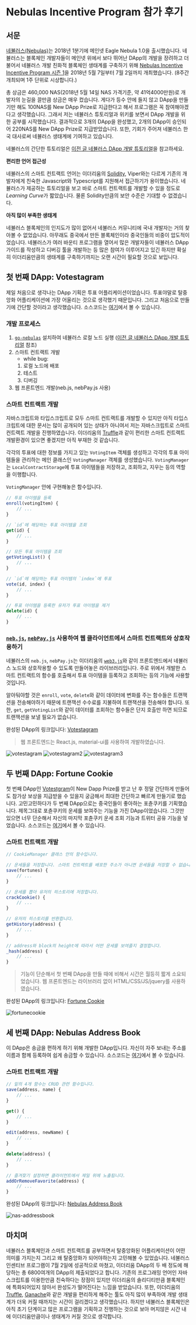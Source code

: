 # Nebulas Incentive Program 참가 후기

## 서문

[네뷸러스(Nebulas)](https://nebulas.io/kr)는 2018년 1분기에 메인넷 Eagle Nebula 1.0을 출시했습니다. 네뷸러스는 블록체인 개발자들이 메인넷 위에서 보다 뛰어난 DApp의 개발을 장려하고 더불어서 네뷸러스 개발 친화적 블록체인 생태계를 구축하기 위해 [Nebulas Incentive Incentive Program 시즌 1](https://nebulas.io/incentive.html)을 2018년 5월 7일부터 7월 2일까지 개최했습니다. (8주간 개최되며 1주 단위로 시상합니다.)

총 상금은 460,000 NAS(2018년 5월 14일 NAS 가격기준, 약 41억4000만원)로 개발자의 눈길을 끌만큼 상금은 매우 컸습니다. 게다가 등수 안에 들지 않고 DApp을 만들기만 해도 100NAS를 New DApp Prize로 지급한다고 해서 프로그램은 꼭 참여해야겠다고 생각했습니다. 그래서 저는 네뷸러스 튜토리얼과 위키를 보면서 DApp 개발을 위한 공부를 시작했습니다. 결과적으로 3개의 DApp을 완성했고, 2개의 DApp이 승인되어 220NAS를 New DApp Prize로 지급받았습니다. 또한, 기회가 주어져 네뷸러스 한국 대사로써 네뷸러스 생태계에 기여하고 있습니다.

네뷸러스의 간단한 튜토리얼은 [이전 글 네뷸러스 DApp 개발 튜토리얼]()을 참고하세요.

**편리한 언어 접근성**

네뷸러스의 스마트 컨트랙트 언어는 이더리움의 [Solidity](http://solidity.readthedocs.io/en/v0.4.24/), Viper와는 다르게 기존의 개발자에게 친숙한 Javascript와 Typescript를 지원해서 접근하기가 용이했습니다. 네뷸러스가 제공하는 튜토리얼을 보고 바로 스마트 컨트랙트를 개발할 수 있을 정도로 *Learning Curve*가 짧았습니다. 물론 Solidity만큼의 보안 수준은 기대할 수 없겠습니다.

**아직 많이 부족한 생태계**

네뷸러스 블록체인의 인지도가 많이 없어서 네뷸러스 커뮤니티에 국내 개발자는 거의 찾아볼 수 없었습니다. 아무래도 중국에서 만든 블록체인이라 중국인들의 비중이 압도적이었습니다. 네뷸러스가 여러 바운티 프로그램을 열어서 많은 개발자들이 네뷸러스 DApp 가이드를 작성하고 디버깅 툴을 개발하는 등 많은 참여가 이루어지고 있긴 하지만 확실히 이더리움만큼의 생태계를 구축하기까지는 오랜 시간이 필요할 것으로 보입니다.

## 첫 번째 DApp: Votestagram

제일 처음으로 생각나는 DApp 기획은 투표 어플리케이션이었습니다. 투표야말로 탈중앙화 어플리케이션에 가장 어울리는 것으로 생각했기 때문입니다. 그리고 처음으로 만들기에 간단할 것이라고 생각했습니다. 소스코드는 [여기](https://github.com/JonJee/nebulas-voting)에서 볼 수 있습니다.

### 개발 프로세스

1. [`go-nebulas`](https://github.com/nebulasio/go-nebulas) 설치하여 네뷸러스 로컬 노드 실행 ([이전 글 네뷸러스 DApp 개발 튜토리얼]() 참조)
2. 스마트 컨트랙트 개발
    * while bug:
    1. 로컬 노드에 배포
    2. 테스트
    3. 디버깅
3. 웹 프론트엔드 개발(neb.js, nebPay.js 사용)

### 스마트 컨트랙트 개발

자바스크립트와 타입스크립트로 모두 스마트 컨트랙트를 개발할 수 있지만 아직 타입스크립트에 대한 문서는 많이 공개되어 있는 상태가 아니여서 저는 자바스크립트로 스마트 컨트랙트 개발을 진행하였습니다. 이더리움의 [Truffle](https://truffleframework.com/)과 같이 편리한 스마트 컨트랙트 개발환경이 있으면 좋겠지만 아직 부재한 것 같습니다.

각각의 투표에 대한 정보를 가지고 있는 `VotingItem` 객체를 생성하고 각각의 투표 아이템들을 관리하는 메인 클래스인 `VotingManager` 객체를 생성했습니다. `VotingManager`는 `LocalContractStorage`에 투표 아이템들을 저장하고, 조회하고, 지우는 등의 역할을 이행합니다.

`VotingManager` 안에 구현해놓은 함수입니다.

```js
// 투표 아이템을 등록
enroll(votingItem) {
    // ...
}

// `id`에 해당하는 투표 아이템을 조회
get(id) {
    // ...
}

// 모든 투표 아이템을 조회
getVotingList() {
    // ...
}

// `id`에 해당하는 투표 아이템의 `index`에 투표
vote(id, index) {
    // ...
}

// 투표 아이템을 등록한 유저가 투표 아이템을 제거
delete(id) {
    // ...
}
```

### [`neb.js`](https://github.com/nebulasio/neb.js), [`nebPay.js`](https://github.com/nebulasio/nebPay) 사용하여 웹 클라이언트에서 스마트 컨트랙트와 상호작용하기

네뷸러스의 `neb.js`, `nebPay.js`는 이더리움의 [`web3.js`](https://web3js.readthedocs.io/en/1.0/)와 같이 프론트엔드에서 네뷸러스 노드와 상호작용할 수 있도록 만들어놓은 라이브러리입니다. 주로 위에서 개발한 스마트 컨트랙트의 함수를 호출해서 투표 아이템을 등록하고 조회하는 등의 기능에 사용할 것입니다.

알아둬야할 것은 `enroll`, `vote`, `delete`와 같이 데이터에 변화를 주는 함수들은 트랜잭션을 전송해야하기 때문에 트랜잭션 수수료를 지불하여 트랜잭션을 전송해야 합니다. 또한, `get`, `getVotingList`와 같이 데이터를 조회하는 함수들은 단지 호출만 하면 되므로 트랜잭션을 보낼 필요가 없습니다.

완성된 DApp의 링크입니다: [Votestagram](https://vote.nasd.app/)

> 웹 프론트엔드는 React.js, material-ui를 사용하여 개발하였습니다.

![votestagram](https://github.com/JonJee/nebulas-voting/blob/master/docs/img/capture_votinglistview.png?raw=true)
![votestagram2](https://github.com/JonJee/nebulas-voting/raw/master/docs/img/capture_voteview.png?raw=true)
![votestagram3](https://github.com/JonJee/nebulas-voting/raw/master/docs/img/capture_votingresult.png?raw=true)

## 두 번째 DApp: Fortune Cookie

첫 번째 DApp인 [Votestgram](https://vote.nasd.app)이 New Dapp Prize를 받고 난 후 정말 간단하게 만들어도 참가상 보상을 지급받을 수 있을지 궁금해서 최대한 간단하고 빠르게 만들기로 했습니다. 고민고민하다가 두 번째 DApp으로는 중국인들이 좋아하는 포츈쿠키를 기획했습니다. 제목그대로 포츈쿠키의 운세를 보여주는 기능을 가진 DApp이었습니다. 그것만 있으면 너무 단순해서 자신의 마지막 포츈쿠키 운세 조회 기능과 트위터 공유 기능을 넣었습니다. 소스코드는 [여기](https://github.com/JonJee/FortuneCookie)에서 볼 수 있습니다.

### 스마트 컨트랙트 개발

```js
// CookieManager 클래스 안의 함수입니다.

// 운세들을 저장합니다. 스마트 컨트랙트를 배포한 주소가 아니면 운세들을 저장할 수 없습니다.
save(fortunes) {
    // ...
}

// 운세를 뽑아 유저의 히스토리에 저장합니다.
crackCookie() {
    // ...
}

// 유저의 히스토리를 반환합니다.
getHistory(address) {
    // ...
}

// address와 block의 height에 따라서 어떤 운세를 보여줄지 결정합니다.
_hash(address) {
    // ...
}
```

> 기능이 단순해서 첫 번째 DApp을 만들 때에 비해서 시간은 월등히 짧게 소요되었습니다. 웹 프론트엔드는 라이브러리 없이 HTML/CSS/JS/jquery를 사용하였습니다.

완성된 DApp의 링크입니다: [Fortune Cookie](https://cookie.nasd.app/)

![fortunecookie](https://github.com/JonJee/nebulas-tutorial/blob/master/img/nip/fortunecookie.png?raw=true)

## 세 번째 DApp: Nebulas Address Book

이 DApp은 송금을 편하게 하기 위해 개발한 DApp입니다. 자신이 자주 보내는 주소를 이름과 함께 등록하여 쉽게 송금할 수 있습니다. 소스코드는 [여기](https://github.com/JonJee/nas-addressbook)에서 볼 수 있습니다.

### 스마트 컨트랙트 개발

```js
// 밑의 4개 함수는 CRUD 관련 함수입니다.
save(address, name) {
    // ...
}

get() {
    // ...
}

edit(address, newName) {
    // ...
}

delete(address) {
    // ...
}

// 즐겨찾기 설정하면 클라이언트에서 제일 위에 노출됩니다.
addOrRemoveFavorite(address) {
    // ...
}
```

완성된 DApp의 링크입니다: [Nebulas Address Book](https://nasd.app/)

![nas-addressbook](https://github.com/JonJee/nebulas-tutorial/blob/master/img/nip/nas-addressbook.png?raw=true)

## 마치며

네뷸러스 블록체인과 스마트 컨트랙트를 공부하면서 탈중앙화된 어플리케이션이 어떤 의미를 가지는지 그리고 왜 탈중앙화가 되어야하는지 고민해볼 수 있었습니다. 네뷸러스 인센티브 프로그램이 7월 2일에 성공적으로 마쳤고, 이더리움 DApp의 두 배 정도에 해당하는 총 6800여개의 DApp의 제출되었다고 합니다. 기존의 프로그래밍 언어인 자바스크립트를 이용한만큼 친숙하다는 장점이 있지만 이더리움의 솔리디티만큼 블록체인에 특화되어있지 않아서 완성도가 떨어진다는 느낌을 받았습니다. 또한, 이더리움의 [Truffle](https://truffleframework.com/), [Ganache](https://truffleframework.com/ganache)와 같은 개발을 편리하게 해주는 툴도 아직 많이 부족하여 개발 생태계가 더욱 커질 때까지는 시간이 걸리겠다고 생각했습니다. 하지만 네뷸러스 블록체인은 아직 초기 단계이고 많은 프로그램을 기획하고 진행하는 것으로 보아 머지않은 시간 내에 이더리움만큼이나 생태계가 커질 것으로 생각합니다.
